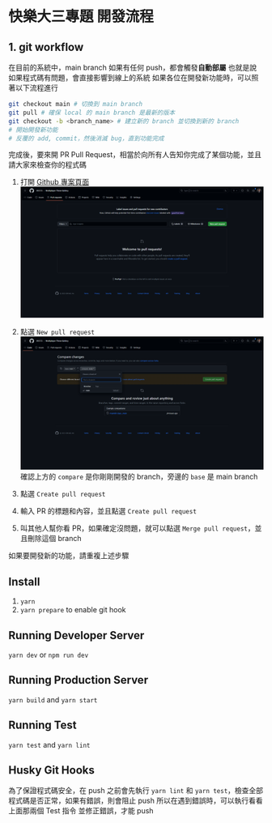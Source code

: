 # 快樂大三專題 開發流程

## 1. git workflow

在目前的系統中，main branch 如果有任何 push，都會觸發**自動部屬**
也就是說如果程式碼有問題，會直接影響到線上的系統
如果各位在開發新功能時，可以照著以下流程進行
```bash
git checkout main # 切換到 main branch
git pull # 確保 local 的 main branch 是最新的版本
git checkout -b <branch_name> # 建立新的 branch 並切換到新的 branch
# 開始開發新功能
# 反覆的 add, commit，然後消滅 bug，直到功能完成
```
完成後，要來開 PR
Pull Request，相當於向所有人告知你完成了某個功能，並且請大家來檢查你的程式碼
1. 打開 [Github 專案頁面](https://github.com/SR0725/Multiplayer-Three-Gallery/pulls)
![Alt text](images/image.png)

2. 點選 `New pull request`
![Alt text](images/image2.png)
確認上方的 `compare` 是你剛剛開發的 branch，旁邊的 `base` 是 main branch
3. 點選 `Create pull request`

4. 輸入 PR 的標題和內容，並且點選 `Create pull request`

5. 叫其他人幫你看 PR，如果確定沒問題，就可以點選 `Merge pull request`，並且刪除這個 branch

如果要開發新的功能，請重複上述步驟
## Install

1. `yarn`
2. `yarn prepare` to enable git hook

## Running Developer Server

`yarn dev` or `npm run dev`

## Running Production Server

`yarn build` and `yarn start`

## Running Test

`yarn test` and `yarn lint`

## Husky Git Hooks

為了保證程式碼安全，在 push 之前會先執行 `yarn lint` 和 `yarn test`，檢查全部程式碼是否正常，如果有錯誤，則會阻止 push
所以在遇到錯誤時，可以執行看看上面那兩個 Test 指令
並修正錯誤，才能 push
